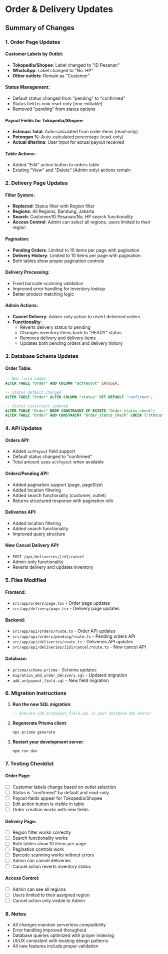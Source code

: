 # Order & Delivery Updates

## Summary of Changes

### 1. Order Page Updates

#### Customer Labels by Outlet:
- **Tokopedia/Shopee**: Label changed to "ID Pesanan" 
- **WhatsApp**: Label changed to "No. HP"
- **Other outlets**: Remain as "Customer"

#### Status Management:
- Default status changed from "pending" to "confirmed"
- Status field is now read-only (non-editable)
- Removed "pending" from status options

#### Payout Fields for Tokopedia/Shopee:
- **Estimasi Total**: Auto-calculated from order items (read-only)
- **Potongan %**: Auto-calculated percentage (read-only)
- **Actual diterima**: User input for actual payout received

#### Table Actions:
- Added "Edit" action button to orders table
- Existing "View" and "Delete" (Admin only) actions remain

### 2. Delivery Page Updates

#### Filter System:
- **Replaced**: Status filter with Region filter
- **Regions**: All Regions, Bandung, Jakarta
- **Search**: Customer/ID Pesanan/No. HP search functionality
- **Access Control**: Admin can select all regions, users limited to their region

#### Pagination:
- **Pending Orders**: Limited to 10 items per page with pagination
- **Delivery History**: Limited to 10 items per page with pagination
- Both tables show proper pagination controls

#### Delivery Processing:
- Fixed barcode scanning validation
- Improved error handling for inventory lookup
- Better product matching logic

#### Admin Actions:
- **Cancel Delivery**: Admin-only action to revert delivered orders
- **Functionality**: 
  - Reverts delivery status to pending
  - Changes inventory items back to "READY" status
  - Removes delivery and delivery items
  - Updates both pending orders and delivery history

### 3. Database Schema Updates

#### Order Table:
```sql
-- New field added
ALTER TABLE "Order" ADD COLUMN "actPayout" INTEGER;

-- Status default changed
ALTER TABLE "Order" ALTER COLUMN "status" SET DEFAULT 'confirmed';

-- Status constraint updated
ALTER TABLE "Order" DROP CONSTRAINT IF EXISTS "Order_status_check";
ALTER TABLE "Order" ADD CONSTRAINT "Order_status_check" CHECK ("status" IN ('confirmed', 'cancelled'));
```

### 4. API Updates

#### Orders API:
- Added `actPayout` field support
- Default status changed to "confirmed"
- Total amount uses `actPayout` when available

#### Orders/Pending API:
- Added pagination support (page, pageSize)
- Added location filtering
- Added search functionality (customer, outlet)
- Returns structured response with pagination info

#### Deliveries API:
- Added location filtering
- Added search functionality
- Improved query structure

#### New Cancel Delivery API:
- `POST /api/deliveries/[id]/cancel`
- Admin-only functionality
- Reverts delivery and updates inventory

### 5. Files Modified

#### Frontend:
- `src/app/orders/page.tsx` - Order page updates
- `src/app/delivery/page.tsx` - Delivery page updates

#### Backend:
- `src/app/api/orders/route.ts` - Order API updates
- `src/app/api/orders/pending/route.ts` - Pending orders API
- `src/app/api/deliveries/route.ts` - Deliveries API updates
- `src/app/api/deliveries/[id]/cancel/route.ts` - New cancel API

#### Database:
- `prisma/schema.prisma` - Schema updates
- `migration_add_order_delivery.sql` - Updated migration
- `add_actpayout_field.sql` - New field migration

### 6. Migration Instructions

1. **Run the new SQL migration**:
   ```sql
   -- Execute add_actpayout_field.sql in your database SQL editor
   ```

2. **Regenerate Prisma client**:
   ```bash
   npx prisma generate
   ```

3. **Restart your development server**:
   ```bash
   npm run dev
   ```

### 7. Testing Checklist

#### Order Page:
- [ ] Customer labels change based on outlet selection
- [ ] Status is "confirmed" by default and read-only
- [ ] Payout fields appear for Tokopedia/Shopee
- [ ] Edit action button is visible in table
- [ ] Order creation works with new fields

#### Delivery Page:
- [ ] Region filter works correctly
- [ ] Search functionality works
- [ ] Both tables show 10 items per page
- [ ] Pagination controls work
- [ ] Barcode scanning works without errors
- [ ] Admin can cancel deliveries
- [ ] Cancel action reverts inventory status

#### Access Control:
- [ ] Admin can see all regions
- [ ] Users limited to their assigned region
- [ ] Cancel action only visible to Admin

### 8. Notes

- All changes maintain serverless compatibility
- Error handling improved throughout
- Database queries optimized with proper indexing
- UI/UX consistent with existing design patterns
- All new features include proper validation

